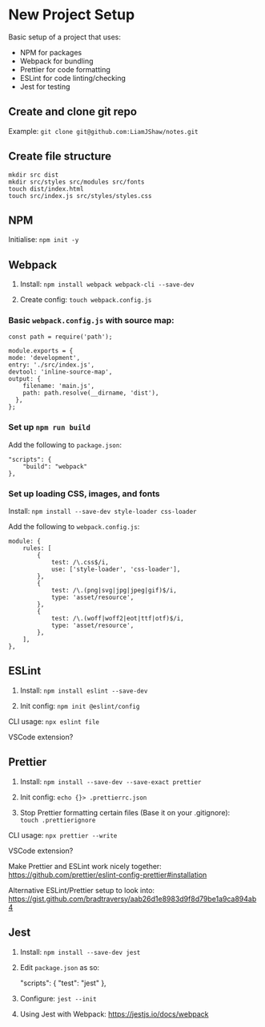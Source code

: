 # New Project Setup

Basic setup of a project that uses:

-   NPM for packages
-   Webpack for bundling
-   Prettier for code formatting
-   ESLint for code linting/checking
-   Jest for testing

## Create and clone git repo

Example: `git clone git@github.com:LiamJShaw/notes.git`

## Create file structure

`mkdir src dist`  
`mkdir src/styles src/modules src/fonts`  
`touch dist/index.html`  
`touch src/index.js src/styles/styles.css`

## NPM

Initialise: `npm init -y`

## Webpack

1. Install: `npm install webpack webpack-cli --save-dev`

2. Create config: `touch webpack.config.js`

### Basic `webpack.config.js` with source map:

    const path = require('path');

    module.exports = {
    mode: 'development',
    entry: './src/index.js',
    devtool: 'inline-source-map',
    output: {
        filename: 'main.js',
        path: path.resolve(__dirname, 'dist'),
      },
    };

### Set up `npm run build`

Add the following to `package.json`:

    "scripts": {
        "build": "webpack"
    },

### Set up loading CSS, images, and fonts

Install: `npm install --save-dev style-loader css-loader`

Add the following to `webpack.config.js`:

    module: {
        rules: [
            {
                test: /\.css$/i,
                use: ['style-loader', 'css-loader'],
            },
            {
                test: /\.(png|svg|jpg|jpeg|gif)$/i,
                type: 'asset/resource',
            },
            {
                test: /\.(woff|woff2|eot|ttf|otf)$/i,
                type: 'asset/resource',
            },
        ],
    },

## ESLint

1. Install: `npm install eslint --save-dev`

2. Init config: `npm init @eslint/config`

CLI usage: `npx eslint file`

VSCode extension?

## Prettier

1. Install: `npm install --save-dev --save-exact prettier`

2. Init config: `echo {}> .prettierrc.json`

3. Stop Prettier formatting certain files (Base it on your .gitignore):  
   `touch .prettierignore`

CLI usage: `npx prettier --write`

VSCode extension?

Make Prettier and ESLint work nicely together: https://github.com/prettier/eslint-config-prettier#installation

Alternative ESLint/Prettier setup to look into: https://gist.github.com/bradtraversy/aab26d1e8983d9f8d79be1a9ca894ab4

## Jest

1. Install: `npm install --save-dev jest`

2. Edit `package.json` as so:

    "scripts": {
    "test": "jest"
    },

3. Configure: `jest --init`

4. Using Jest with Webpack: https://jestjs.io/docs/webpack
